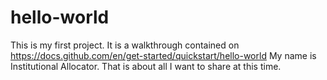 # hello-world
This is my first project.  It is a walkthrough contained on https://docs.github.com/en/get-started/quickstart/hello-world
My name is Institutional Allocator.  That is about all I want to share at this time.
